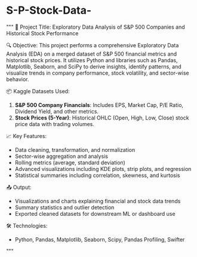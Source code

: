 # S-P-Stock-Data-
"""
📘 Project Title: Exploratory Data Analysis of S&P 500 Companies and Historical Stock Performance

🔍 Objective:
This project performs a comprehensive Exploratory Data Analysis (EDA) on a merged dataset of S&P 500 financial metrics and historical stock prices. It utilizes Python and libraries such as Pandas, Matplotlib, Seaborn, and SciPy to derive insights, identify patterns, and visualize trends in company performance, stock volatility, and sector-wise behavior.

📦 Kaggle Datasets Used:
1. **S&P 500 Company Financials**: Includes EPS, Market Cap, P/E Ratio, Dividend Yield, and other metrics.
2. **Stock Prices (5-Year)**: Historical OHLC (Open, High, Low, Close) stock price data with trading volumes.

📈 Key Features:
- Data cleaning, transformation, and normalization
- Sector-wise aggregation and analysis
- Rolling metrics (average, standard deviation)
- Advanced visualizations including KDE plots, strip plots, and regression
- Statistical summaries including correlation, skewness, and kurtosis

📤 Output:
- Visualizations and charts explaining financial and stock data trends
- Summary statistics and outlier detection
- Exported cleaned datasets for downstream ML or dashboard use

🛠 Technologies:
- Python, Pandas, Matplotlib, Seaborn, Scipy, Pandas Profiling, Swifter

"""
